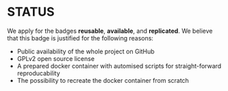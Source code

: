 STATUS
======

We apply for the badges **reusable**, **available**, and **replicated**. We
believe that this badge is justified for the following reasons:

  * Public availability of the whole project on GitHub
  * GPLv2 open source license
  * A prepared docker container with automised scripts for straight-forward reproducability
  * The possibility to recreate the docker container from scratch
